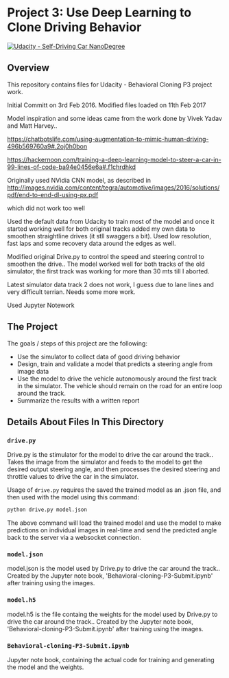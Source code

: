 # Project 3: Use Deep Learning to Clone Driving Behavior

[![Udacity - Self-Driving Car NanoDegree](https://s3.amazonaws.com/udacity-sdc/github/shield-carnd.svg)](http://www.udacity.com/drive)

Overview
---
This repository contains files for Udacity - Behavioral Cloning P3 project work.

Initial Committ on 3rd Feb 2016. Modified files loaded on 11th Feb 2017

Model inspiration and some ideas came from the work done by Vivek Yadav and Matt Harvey..

https://chatbotslife.com/using-augmentation-to-mimic-human-driving-496b569760a9#.2oj0h0bon

https://hackernoon.com/training-a-deep-learning-model-to-steer-a-car-in-99-lines-of-code-ba94e0456e6a#.f1chrdhkd

Originally used NVidia CNN model, as described in http://images.nvidia.com/content/tegra/automotive/images/2016/solutions/pdf/end-to-end-dl-using-px.pdf

which did not work too well

Used the default data from Udacity to train most of the model and once it started working well for both original tracks added my own data to smoothen straightline drives (it stll swaggers a bit). Used low resolution, fast laps and some recovery data around the edges as well.

Modified original Drive.py to control the speed and steering control to smoothen the drive.. The model worked well for both tracks of the old simulator, the first track was working for more than 30 mts till I aborted.

Latest simulator data track 2 does not work, I guess due to lane lines and very difficult terrian. Needs some more work.

Used Jupyter Notework

The Project
---
The goals / steps of this project are the following:
* Use the simulator to collect data of good driving behavior 
* Design, train and validate a model that predicts a steering angle from image data
* Use the model to drive the vehicle autonomously around the first track in the simulator. The vehicle should remain on the road for an entire loop around the track.
* Summarize the results with a written report


## Details About Files In This Directory

### `drive.py`

Drive.py is the stimulator for the model to drive the car around the track.. Takes the image from the simulator and feeds to the model to get the desired output steering angle, and then processes the desired steering and throttle values to drive the
car in the simulator.

Usage of `drive.py` requires the saved the trained model as an .json file, and then used with the model using this command:

```sh
python drive.py model.json
```

The above command will load the trained model and use the model to make predictions on individual images in real-time and send the predicted angle back to the server via a websocket connection.

### `model.json`

model.json is the model used by Drive.py to drive the car around the track.. Created by the Jupyter note book, 'Behavioral-cloning-P3-Submit.ipynb' after training using the images. 

### `model.h5`

model.h5 is the file containg the weights for the model used by Drive.py to drive the car around the track.. Created by the Jupyter note book, 'Behavioral-cloning-P3-Submit.ipynb' after training using the images. 

### `Behavioral-cloning-P3-Submit.ipynb`

Jupyter note book, containing the actual code for training and generating the model and the weights.
